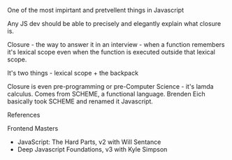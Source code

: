 One of the most impirtant and pretvellent things in Javascript

Any JS dev should be able to precisely and elegantly explain what closure is.

Closure - the way to answer it in an interview - when a function remembers it's lexical scope even when the function is executed outside that lexical scope.

It's two things - lexical scope + the backpack

Closure is even pre-programming or pre-Computer Science - it's lamda calculus. Comes from SCHEME, a functional language. Brenden Eich basically took SCHEME and renamed it Javascript.

References

Frontend Masters

- JavaScript: The Hard Parts, v2 with Will Sentance
- Deep Javascript Foundations, v3 with Kyle Simpson
